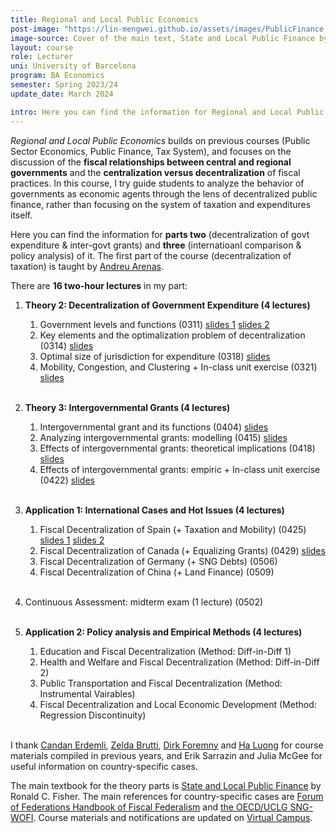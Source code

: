 ```yaml
---
title: Regional and Local Public Economics
post-image: "https://lin-mengwei.github.io/assets/images/PublicFinance.png"
image-source: Cover of the main text, State and Local Public Finance by Ronald Fisher. 
layout: course
role: Lecturer
uni: University of Barcelona
program: BA Economics 
semester: Spring 2023/24
update_date: March 2024

intro: Here you can find the information for Regional and Local Public Economics taught in Spring semester, 2023/24. This is a <b>third-year compulsory course</b> for undergraduate Economics majors at the University of Barcelona.
---
```



*Regional and Local Public Economics* builds on previous courses (Public Sector Economics, Public Finance, Tax System), and focuses on the discussion of the <b>fiscal relationships between central and regional governments</b> and the <b>centralization versus decentralization</b> of fiscal practices. In this course, I try guide students to analyze the behavior of governments as economic agents through the lens of decentralized public finance, rather than focusing on the system of taxation and expenditures itself.

Here you can find the information for <b>parts two</b> (decentralization of govt expenditure & inter-govt grants) and <b>three</b> (internatioanl comparison & policy analysis) of it. The first part of the course (decentralization of taxation) is taught by [Andreu Arenas](https://sites.google.com/site/andreuarenasweb/home).

There are **16 two-hour lectures** in my part:

1. <b>Theory 2: Decentralization of Government Expenditure (4 lectures) </b><br>
	1. Government levels and functions (0311) [slides 1](https://campusvirtual.ub.edu/pluginfile.php/8091574/mod_resource/content/6/0311_expenditure_decentralization_I_studs.pdf) [slides 2](https://campusvirtual.ub.edu/pluginfile.php/8101281/mod_resource/content/2/0314_expenditure_decentralization_I_cont_studs.pdf)<br>
	2. Key elements and the optimalization problem of decentralization (0314) [slides](https://campusvirtual.ub.edu/pluginfile.php/8101280/mod_resource/content/1/031418_expenditure_decentralization_II_studs.pdf)<br>
	3. Optimal size of jurisdiction for expenditure (0318) [slides](https://campusvirtual.ub.edu/pluginfile.php/8109586/mod_resource/content/1/0321_expenditure_decentralization_III_studs.pdf)<br>
	4. Mobility, Congestion, and Clustering + In-class unit exercise (0321) [slides](https://campusvirtual.ub.edu/pluginfile.php/8109586/mod_resource/content/1/0321_expenditure_decentralization_III_studs.pdf) 
<br><br>

2. <b>Theory 3: Intergovernmental Grants (4 lectures)</b> <br>
	1. Intergovernmental grant and its functions (0404) [slides](https://campusvirtual.ub.edu/pluginfile.php/8118122/mod_resource/content/1/0404_intergovernmental_grants_I.pdf)<br>
	2. Analyzing intergovernmental grants: modelling (0415) [slides](https://campusvirtual.ub.edu/pluginfile.php/8132330/mod_resource/content/3/0415_intergovernmental_grants_II.pdf)<br>
	3. Effects of intergovernmental grants: theoretical implications (0418) [slides](https://campusvirtual.ub.edu/pluginfile.php/8137200/mod_resource/content/1/0418_intergovernmental_grants_III.pdf)<br>
	4. Effects of intergovernmental grants: empiric + In-class unit exercise (0422) [slides](https://campusvirtual.ub.edu/pluginfile.php/8140050/mod_resource/content/1/0422_intergovernmental_grants_IV.pdf)
<br><br>

3. <b>Application 1: International Cases and Hot Issues (4 lectures)</b> <br>
	1. Fiscal Decentralization of Spain (+ Taxation and Mobility) (0425) [slides 1](https://campusvirtual.ub.edu/pluginfile.php/8144164/mod_resource/content/1/0425_Case_1_Spain.pdf) [slides 2](https://campusvirtual.ub.edu/pluginfile.php/8147763/mod_resource/content/1/0429_Case_1_Spain_Dirk_paper.pdf)<br>
	2. Fiscal Decentralization of Canada (+ Equalizing Grants) (0429) [slides](https://campusvirtual.ub.edu/pluginfile.php/8147765/mod_resource/content/1/0429_Case_2_Canada.pdf)<br>
	3. Fiscal Decentralization of Germany (+ SNG Debts) (0506)<br>
	4. Fiscal Decentralization of China (+ Land Finance) (0509)
<br><br>

4. Continuous Assessment: midterm exam (1 lecture) (0502)<br><br>

5. <b>Application 2: Policy analysis and Empirical Methods (4 lectures) </b><br>
	1. Education and Fiscal Decentralization (Method: Diff-in-Diff 1)<br>
	2. Health and Welfare and Fiscal Decentralization (Method: Diff-in-Diff 2)<br>
	3. Public Transportation and Fiscal Decentralization (Method: Instrumental Vairables)<br>
	4. Fiscal Decentralization and Local Economic Development (Method: Regression Discontinuity)
<br><br>

I thank [Candan Erdemli](https://candanerdemli.com/), [Zelda Brutti](https://sites.google.com/site/zeldabrutti/),  [Dirk Foremny](http://foremny.eu/) and [Ha Luong](https://haluong.weebly.com/) for course materials compiled in previous years, and Erik Sarrazin and Julia McGee for useful information on country-specific cases.

The main textbook for the theory parts is [State and Local Public Finance](https://www.routledge.com/State-and-Local-Public-Finance/Fisher/p/book/9780367467234) by Ronald C. Fisher. The main references for country-specific cases are [Forum of Federations Handbook of Fiscal Federalism](https://forumfed.org/wp-content/uploads/2023/08/978-3-030-97258-5-3.pdf) and [the OECD/UCLG SNG-WOFI](www.sng-wofi.org/country-profiles/). Course materials and notifications are updated on [Virtual Campus](https://campusvirtual.ub.edu/course/view.php?id=68724).